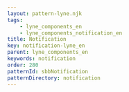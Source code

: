 ```yaml
---
layout: pattern-lyne.njk
tags: 
    - lyne_components_en
    - lyne_components_notification_en
title: Notification
key: notification-lyne_en
parent: lyne_components_en
keywords: notification
order: 280
patternId: sbbNotification
patternDirectory: notification
---
```

